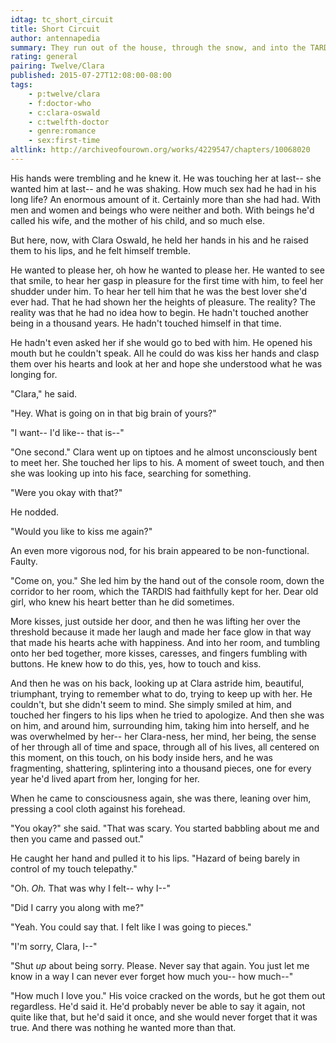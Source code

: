 ```yaml
---
idtag: tc_short_circuit
title: Short Circuit
author: antennapedia
summary: They run out of the house, through the snow, and into the TARDIS. And then...
rating: general
pairing: Twelve/Clara
published: 2015-07-27T12:08:00-08:00
tags:
    - p:twelve/clara
    - f:doctor-who
    - c:clara-oswald
    - c:twelfth-doctor
    - genre:romance
    - sex:first-time
altlink: http://archiveofourown.org/works/4229547/chapters/10068020
---
```

His hands were trembling and he knew it. He was touching her at last-- she wanted him at last-- and he was shaking. How much sex had he had in his long life? An enormous amount of it. Certainly more than she had had. With men and women and beings who were neither and both. With beings he'd called his wife, and the mother of his child, and so much else.

But here, now, with Clara Oswald, he held her hands in his and he raised them to his lips, and he felt himself tremble.

He wanted to please her, oh how he wanted to please her. He wanted to see that smile, to hear her gasp in pleasure for the first time with him, to feel her shudder under him. To hear her tell him that he was the best lover she'd ever had. That he had shown her the heights of pleasure. The reality? The reality was that he had no idea how to begin. He hadn't touched another being in a thousand years. He hadn't touched himself in that time.

He hadn't even asked her if she would go to bed with him. He opened his mouth but he couldn't speak. All he could do was kiss her hands and clasp them over his hearts and look at her and hope she understood what he was longing for.

"Clara," he said.

"Hey. What is going on in that big brain of yours?"

"I want-- I'd like-- that is--"

"One second." Clara went up on tiptoes and he almost unconsciously bent to meet her. She touched her lips to his. A moment of sweet touch, and then she was looking up into his face, searching for something.

"Were you okay with that?"

He nodded.

"Would you like to kiss me again?"

An even more vigorous nod, for his brain appeared to be non-functional. Faulty.

"Come on, you." She led him by the hand out of the console room, down the corridor to her room, which the TARDIS had faithfully kept for her. Dear old girl, who knew his heart better than he did sometimes.

More kisses, just outside her door, and then he was lifting her over the threshold because it made her laugh and made her face glow in that way that made his hearts ache with happiness. And into her room, and tumbling onto her bed together, more kisses, caresses, and fingers fumbling with buttons. He knew how to do this, yes, how to touch and kiss.

And then he was on his back, looking up at Clara astride him, beautiful, triumphant, trying to remember what to do, trying to keep up with her. He couldn't, but she didn't seem to mind. She simply smiled at him, and touched her fingers to his lips when he tried to apologize. And then she was on him, and around him, surrounding him, taking him into herself, and he was overwhelmed by her-- her Clara-ness, her mind, her being, the sense of her through all of time and space, through all of his lives, all centered on this moment, on this touch, on his body inside hers, and he was fragmenting, shattering, splintering into a thousand pieces, one for every year he'd lived apart from her, longing for her.

When he came to consciousness again, she was there, leaning over him, pressing a cool cloth against his forehead.

"You okay?" she said. "That was scary. You started babbling about me and then you came and passed out."

He caught her hand and pulled it to his lips. "Hazard of being barely in control of my touch telepathy."

"Oh. *Oh.* That was why I felt-- why I--"

"Did I carry you along with me?"

"Yeah. You could say that. I felt like I was going to pieces."

"I'm sorry, Clara, I--"

"Shut *up* about being sorry. Please. Never say that again. You just let me know in a way I can never ever forget how much you-- how much--"

"How much I love you." His voice cracked on the words, but he got them out regardless. He'd said it. He'd probably never be able to say it again, not quite like that, but he'd said it once, and she would never forget that it was true. And there was nothing he wanted more than that.
